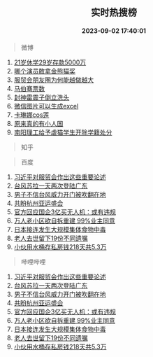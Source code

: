 <div align="center"><h2>实时热搜榜</h2><h4>2023-09-02 17:40:01</h4></div>

> 微博  

1. [21岁休学29岁存款5000万](https://s.weibo.com/weibo?q=21%E5%B2%81%E4%BC%91%E5%AD%A629%E5%B2%81%E5%AD%98%E6%AC%BE5000%E4%B8%87&t=31&band_rank=1&Refer=top)<br />
2. [哪个演员敢拿金熊猫奖](https://s.weibo.com/weibo?q=%E5%93%AA%E4%B8%AA%E6%BC%94%E5%91%98%E6%95%A2%E6%8B%BF%E9%87%91%E7%86%8A%E7%8C%AB%E5%A5%96&t=31&band_rank=2&Refer=top)<br />
3. [服贸会朋友圈为何能越做越大](https://s.weibo.com/weibo?q=%23%E6%9C%8D%E8%B4%B8%E4%BC%9A%E6%9C%8B%E5%8F%8B%E5%9C%88%E4%B8%BA%E4%BD%95%E8%83%BD%E8%B6%8A%E5%81%9A%E8%B6%8A%E5%A4%A7%23&t=31&band_rank=3&Refer=top)<br />
4. [马伯骞票数](https://s.weibo.com/weibo?q=%E9%A9%AC%E4%BC%AF%E9%AA%9E%E7%A5%A8%E6%95%B0&t=31&band_rank=4&Refer=top)<br />
5. [封神雷震子倒立洗头](https://s.weibo.com/weibo?q=%E5%B0%81%E7%A5%9E%E9%9B%B7%E9%9C%87%E5%AD%90%E5%80%92%E7%AB%8B%E6%B4%97%E5%A4%B4&t=31&band_rank=5&Refer=top)<br />
6. [微信图片可以生成excel](https://s.weibo.com/weibo?q=%E5%BE%AE%E4%BF%A1%E5%9B%BE%E7%89%87%E5%8F%AF%E4%BB%A5%E7%94%9F%E6%88%90excel&t=31&band_rank=6&Refer=top)<br />
7. [卡琳娜cos莲](https://s.weibo.com/weibo?q=%E5%8D%A1%E7%90%B3%E5%A8%9Ccos%E8%8E%B2&t=31&band_rank=7&Refer=top)<br />
8. [原来真的有小人国](https://s.weibo.com/weibo?q=%23%E5%8E%9F%E6%9D%A5%E7%9C%9F%E7%9A%84%E6%9C%89%E5%B0%8F%E4%BA%BA%E5%9B%BD%23&t=31&band_rank=8&Refer=top)<br />
9. [南阳理工给予虐猫学生开除学籍处分](https://s.weibo.com/weibo?q=%23%E5%8D%97%E9%98%B3%E7%90%86%E5%B7%A5%E7%BB%99%E4%BA%88%E8%99%90%E7%8C%AB%E5%AD%A6%E7%94%9F%E5%BC%80%E9%99%A4%E5%AD%A6%E7%B1%8D%E5%A4%84%E5%88%86%23&t=31&band_rank=9&Refer=top)<br />

> 知乎  


> 百度  

1. [习近平对服贸会作出这些重要论述](https://www.baidu.com/s?wd=%E4%B9%A0%E8%BF%91%E5%B9%B3%E5%AF%B9%E6%9C%8D%E8%B4%B8%E4%BC%9A%E4%BD%9C%E5%87%BA%E8%BF%99%E4%BA%9B%E9%87%8D%E8%A6%81%E8%AE%BA%E8%BF%B0&sa=fyb_news&rsv_dl=fyb_news)<br />
2. [台风苏拉一天两次登陆广东](https://www.baidu.com/s?wd=%E5%8F%B0%E9%A3%8E%E8%8B%8F%E6%8B%89%E4%B8%80%E5%A4%A9%E4%B8%A4%E6%AC%A1%E7%99%BB%E9%99%86%E5%B9%BF%E4%B8%9C&sa=fyb_news&rsv_dl=fyb_news)<br />
3. [男子不信台风威力开门被吹翻在地](https://www.baidu.com/s?wd=%E7%94%B7%E5%AD%90%E4%B8%8D%E4%BF%A1%E5%8F%B0%E9%A3%8E%E5%A8%81%E5%8A%9B%E5%BC%80%E9%97%A8%E8%A2%AB%E5%90%B9%E7%BF%BB%E5%9C%A8%E5%9C%B0&sa=fyb_news&rsv_dl=fyb_news)<br />
4. [共盼杭州亚运盛会](https://www.baidu.com/s?wd=%E5%85%B1%E7%9B%BC%E6%9D%AD%E5%B7%9E%E4%BA%9A%E8%BF%90%E7%9B%9B%E4%BC%9A&sa=fyb_news&rsv_dl=fyb_news)<br />
5. [官方回应国企3亿买无人机：或有违规](https://www.baidu.com/s?wd=%E5%AE%98%E6%96%B9%E5%9B%9E%E5%BA%94%E5%9B%BD%E4%BC%813%E4%BA%BF%E4%B9%B0%E6%97%A0%E4%BA%BA%E6%9C%BA%EF%BC%9A%E6%88%96%E6%9C%89%E8%BF%9D%E8%A7%84&sa=fyb_news&rsv_dl=fyb_news)<br />
6. [万人老小区欲自拆重建 99%业主同意](https://www.baidu.com/s?wd=%E4%B8%87%E4%BA%BA%E8%80%81%E5%B0%8F%E5%8C%BA%E6%AC%B2%E8%87%AA%E6%8B%86%E9%87%8D%E5%BB%BA+99%25%E4%B8%9A%E4%B8%BB%E5%90%8C%E6%84%8F&sa=fyb_news&rsv_dl=fyb_news)<br />
7. [日本接连发生大规模集体食物中毒](https://www.baidu.com/s?wd=%E6%97%A5%E6%9C%AC%E6%8E%A5%E8%BF%9E%E5%8F%91%E7%94%9F%E5%A4%A7%E8%A7%84%E6%A8%A1%E9%9B%86%E4%BD%93%E9%A3%9F%E7%89%A9%E4%B8%AD%E6%AF%92&sa=fyb_news&rsv_dl=fyb_news)<br />
8. [老人去世留下19份不同遗嘱](https://www.baidu.com/s?wd=%E8%80%81%E4%BA%BA%E5%8E%BB%E4%B8%96%E7%95%99%E4%B8%8B19%E4%BB%BD%E4%B8%8D%E5%90%8C%E9%81%97%E5%98%B1&sa=fyb_news&rsv_dl=fyb_news)<br />
9. [小伙用水桶存私房钱218天共5.3万](https://www.baidu.com/s?wd=%E5%B0%8F%E4%BC%99%E7%94%A8%E6%B0%B4%E6%A1%B6%E5%AD%98%E7%A7%81%E6%88%BF%E9%92%B1218%E5%A4%A9%E5%85%B15.3%E4%B8%87&sa=fyb_news&rsv_dl=fyb_news)<br />

> 哔哩哔哩  

1. [习近平对服贸会作出这些重要论述](https://www.baidu.com/s?wd=%E4%B9%A0%E8%BF%91%E5%B9%B3%E5%AF%B9%E6%9C%8D%E8%B4%B8%E4%BC%9A%E4%BD%9C%E5%87%BA%E8%BF%99%E4%BA%9B%E9%87%8D%E8%A6%81%E8%AE%BA%E8%BF%B0&sa=fyb_news&rsv_dl=fyb_news)<br />
2. [台风苏拉一天两次登陆广东](https://www.baidu.com/s?wd=%E5%8F%B0%E9%A3%8E%E8%8B%8F%E6%8B%89%E4%B8%80%E5%A4%A9%E4%B8%A4%E6%AC%A1%E7%99%BB%E9%99%86%E5%B9%BF%E4%B8%9C&sa=fyb_news&rsv_dl=fyb_news)<br />
3. [男子不信台风威力开门被吹翻在地](https://www.baidu.com/s?wd=%E7%94%B7%E5%AD%90%E4%B8%8D%E4%BF%A1%E5%8F%B0%E9%A3%8E%E5%A8%81%E5%8A%9B%E5%BC%80%E9%97%A8%E8%A2%AB%E5%90%B9%E7%BF%BB%E5%9C%A8%E5%9C%B0&sa=fyb_news&rsv_dl=fyb_news)<br />
4. [共盼杭州亚运盛会](https://www.baidu.com/s?wd=%E5%85%B1%E7%9B%BC%E6%9D%AD%E5%B7%9E%E4%BA%9A%E8%BF%90%E7%9B%9B%E4%BC%9A&sa=fyb_news&rsv_dl=fyb_news)<br />
5. [官方回应国企3亿买无人机：或有违规](https://www.baidu.com/s?wd=%E5%AE%98%E6%96%B9%E5%9B%9E%E5%BA%94%E5%9B%BD%E4%BC%813%E4%BA%BF%E4%B9%B0%E6%97%A0%E4%BA%BA%E6%9C%BA%EF%BC%9A%E6%88%96%E6%9C%89%E8%BF%9D%E8%A7%84&sa=fyb_news&rsv_dl=fyb_news)<br />
6. [万人老小区欲自拆重建 99%业主同意](https://www.baidu.com/s?wd=%E4%B8%87%E4%BA%BA%E8%80%81%E5%B0%8F%E5%8C%BA%E6%AC%B2%E8%87%AA%E6%8B%86%E9%87%8D%E5%BB%BA+99%25%E4%B8%9A%E4%B8%BB%E5%90%8C%E6%84%8F&sa=fyb_news&rsv_dl=fyb_news)<br />
7. [日本接连发生大规模集体食物中毒](https://www.baidu.com/s?wd=%E6%97%A5%E6%9C%AC%E6%8E%A5%E8%BF%9E%E5%8F%91%E7%94%9F%E5%A4%A7%E8%A7%84%E6%A8%A1%E9%9B%86%E4%BD%93%E9%A3%9F%E7%89%A9%E4%B8%AD%E6%AF%92&sa=fyb_news&rsv_dl=fyb_news)<br />
8. [老人去世留下19份不同遗嘱](https://www.baidu.com/s?wd=%E8%80%81%E4%BA%BA%E5%8E%BB%E4%B8%96%E7%95%99%E4%B8%8B19%E4%BB%BD%E4%B8%8D%E5%90%8C%E9%81%97%E5%98%B1&sa=fyb_news&rsv_dl=fyb_news)<br />
9. [小伙用水桶存私房钱218天共5.3万](https://www.baidu.com/s?wd=%E5%B0%8F%E4%BC%99%E7%94%A8%E6%B0%B4%E6%A1%B6%E5%AD%98%E7%A7%81%E6%88%BF%E9%92%B1218%E5%A4%A9%E5%85%B15.3%E4%B8%87&sa=fyb_news&rsv_dl=fyb_news)<br />
